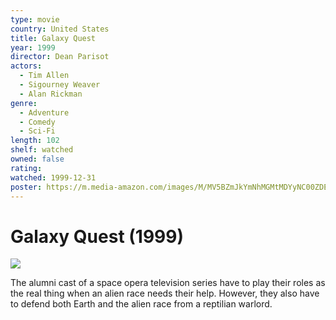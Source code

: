 ```yaml
---
type: movie
country: United States
title: Galaxy Quest
year: 1999
director: Dean Parisot
actors:
  - Tim Allen
  - Sigourney Weaver
  - Alan Rickman
genre:
  - Adventure
  - Comedy
  - Sci-Fi
length: 102
shelf: watched
owned: false
rating:
watched: 1999-12-31
poster: https://m.media-amazon.com/images/M/MV5BZmJkYmNhMGMtMDYyNC00ZDEyLWE2ZjAtYTg5OWViODJlNDdmXkEyXkFqcGc@._V1_SX300.jpg
---
```


# Galaxy Quest (1999)

![](https://m.media-amazon.com/images/M/MV5BZmJkYmNhMGMtMDYyNC00ZDEyLWE2ZjAtYTg5OWViODJlNDdmXkEyXkFqcGc@._V1_SX300.jpg)

The alumni cast of a space opera television series have to play their roles as the real thing when an alien race needs their help. However, they also have to defend both Earth and the alien race from a reptilian warlord.